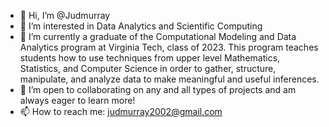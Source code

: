 - 👋 Hi, I’m @Judmurray
- 👀 I’m interested in Data Analytics and Scientific Computing
- 🌱 I’m currently a graduate of the Computational Modeling and Data Analytics program at Virginia Tech, class of 2023. This program teaches students how to use techniques from upper level Mathematics, Statistics, and Computer Science in order to gather, structure, manipulate, and analyze data to make meaningful and useful inferences. 
- 💞️ I’m open to collaborating on any and all types of projects and am always eager to learn more! 
- 📫 How to reach me:
  judmurray2002@gmail.com 

<!---
Judmurray/Judmurray is a ✨ special ✨ repository because its `README.md` (this file) appears on your GitHub profile.
You can click the Preview link to take a look at your changes.
--->
